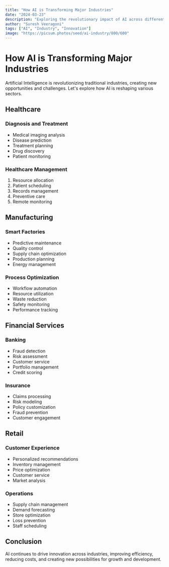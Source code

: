 ```yaml
---
title: "How AI is Transforming Major Industries"
date: "2024-03-23"
description: "Exploring the revolutionary impact of AI across different sectors"
author: "Suresh Veeragoni"
tags: ["AI", "Industry", "Innovation"]
image: "https://picsum.photos/seed/ai-industry/800/600"
---
```


# How AI is Transforming Major Industries

Artificial Intelligence is revolutionizing traditional industries, creating new opportunities and challenges. Let's explore how AI is reshaping various sectors.

## Healthcare

### Diagnosis and Treatment
- Medical imaging analysis
- Disease prediction
- Treatment planning
- Drug discovery
- Patient monitoring

### Healthcare Management
1. Resource allocation
2. Patient scheduling
3. Records management
4. Preventive care
5. Remote monitoring

## Manufacturing

### Smart Factories
- Predictive maintenance
- Quality control
- Supply chain optimization
- Production planning
- Energy management

### Process Optimization
- Workflow automation
- Resource utilization
- Waste reduction
- Safety monitoring
- Performance tracking

## Financial Services

### Banking
- Fraud detection
- Risk assessment
- Customer service
- Portfolio management
- Credit scoring

### Insurance
- Claims processing
- Risk modeling
- Policy customization
- Fraud prevention
- Customer engagement

## Retail

### Customer Experience
- Personalized recommendations
- Inventory management
- Price optimization
- Customer service
- Market analysis

### Operations
- Supply chain management
- Demand forecasting
- Store optimization
- Loss prevention
- Staff scheduling

## Conclusion

AI continues to drive innovation across industries, improving efficiency, reducing costs, and creating new possibilities for growth and development.